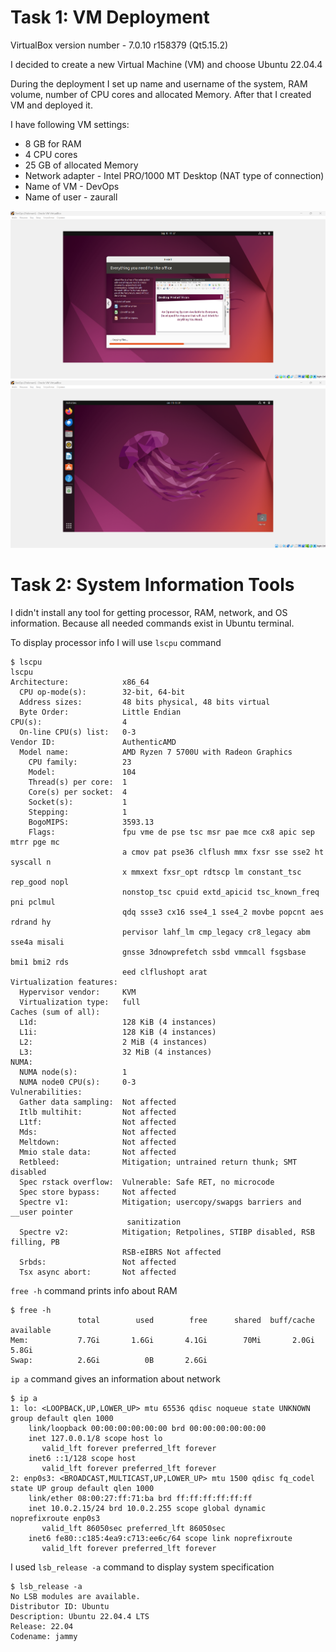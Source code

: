 # Task 1: VM Deployment

VirtualBox version number - 7.0.10 r158379 (Qt5.15.2)

I decided to create a new Virtual Machine (VM) and choose Ubuntu 22.04.4

During the deployment I set up name and username of the system, RAM volume, number of CPU cores and allocated Memory. After that I created VM and deployed it.

I have following VM settings:

- 8 GB for RAM
- 4 CPU cores
- 25 GB of allocated Memory
- Network adapter - Intel PRO/1000 MT Desktop (NAT type of connection)
- Name of VM - DevOps
- Name of user - zaurall

![alt text](image.png)
![alt text](image-1.png)


# Task 2: System Information Tools

I didn't install any tool for getting processor, RAM, network, and OS information. Because all needed commands exist in Ubuntu terminal.

To display processor info I will use `lscpu` command

```
$ lscpu
lscpu
Architecture:            x86_64
  CPU op-mode(s):        32-bit, 64-bit
  Address sizes:         48 bits physical, 48 bits virtual
  Byte Order:            Little Endian
CPU(s):                  4
  On-line CPU(s) list:   0-3
Vendor ID:               AuthenticAMD
  Model name:            AMD Ryzen 7 5700U with Radeon Graphics
    CPU family:          23
    Model:               104
    Thread(s) per core:  1
    Core(s) per socket:  4
    Socket(s):           1
    Stepping:            1
    BogoMIPS:            3593.13
    Flags:               fpu vme de pse tsc msr pae mce cx8 apic sep mtrr pge mc
                         a cmov pat pse36 clflush mmx fxsr sse sse2 ht syscall n
                         x mmxext fxsr_opt rdtscp lm constant_tsc rep_good nopl 
                         nonstop_tsc cpuid extd_apicid tsc_known_freq pni pclmul
                         qdq ssse3 cx16 sse4_1 sse4_2 movbe popcnt aes rdrand hy
                         pervisor lahf_lm cmp_legacy cr8_legacy abm sse4a misali
                         gnsse 3dnowprefetch ssbd vmmcall fsgsbase bmi1 bmi2 rds
                         eed clflushopt arat
Virtualization features: 
  Hypervisor vendor:     KVM
  Virtualization type:   full
Caches (sum of all):     
  L1d:                   128 KiB (4 instances)
  L1i:                   128 KiB (4 instances)
  L2:                    2 MiB (4 instances)
  L3:                    32 MiB (4 instances)
NUMA:                    
  NUMA node(s):          1
  NUMA node0 CPU(s):     0-3
Vulnerabilities:         
  Gather data sampling:  Not affected
  Itlb multihit:         Not affected
  L1tf:                  Not affected
  Mds:                   Not affected
  Meltdown:              Not affected
  Mmio stale data:       Not affected
  Retbleed:              Mitigation; untrained return thunk; SMT disabled
  Spec rstack overflow:  Vulnerable: Safe RET, no microcode
  Spec store bypass:     Not affected
  Spectre v1:            Mitigation; usercopy/swapgs barriers and __user pointer
                          sanitization
  Spectre v2:            Mitigation; Retpolines, STIBP disabled, RSB filling, PB
                         RSB-eIBRS Not affected
  Srbds:                 Not affected
  Tsx async abort:       Not affected

```

`free -h` command prints info about RAM

```
$ free -h
               total        used        free      shared  buff/cache   available
Mem:           7.7Gi       1.6Gi       4.1Gi        70Mi       2.0Gi       5.8Gi
Swap:          2.6Gi          0B       2.6Gi
```

`ip a` command gives an information about network

```
$ ip a
1: lo: <LOOPBACK,UP,LOWER_UP> mtu 65536 qdisc noqueue state UNKNOWN group default qlen 1000
    link/loopback 00:00:00:00:00:00 brd 00:00:00:00:00:00
    inet 127.0.0.1/8 scope host lo
       valid_lft forever preferred_lft forever
    inet6 ::1/128 scope host 
       valid_lft forever preferred_lft forever
2: enp0s3: <BROADCAST,MULTICAST,UP,LOWER_UP> mtu 1500 qdisc fq_codel state UP group default qlen 1000
    link/ether 08:00:27:ff:71:ba brd ff:ff:ff:ff:ff:ff
    inet 10.0.2.15/24 brd 10.0.2.255 scope global dynamic noprefixroute enp0s3
       valid_lft 86050sec preferred_lft 86050sec
    inet6 fe80::c185:4ea9:c713:ee6c/64 scope link noprefixroute 
       valid_lft forever preferred_lft forever
```

I used `lsb_release -a` command to display system specification

```
$ lsb_release -a
No LSB modules are available.
Distributor ID: Ubuntu
Description: Ubuntu 22.04.4 LTS
Release: 22.04
Codename: jammy
```